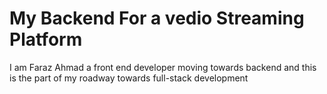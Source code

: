 # My Backend For a vedio Streaming Platform

I am Faraz Ahmad a front end developer moving towards backend and this is the part of my roadway towards full-stack development
